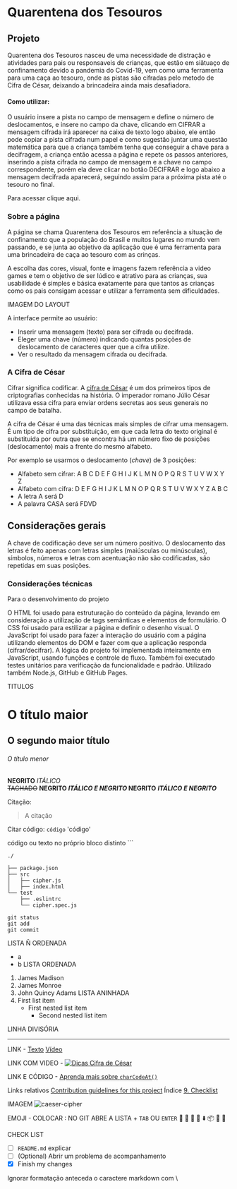 # Quarentena dos Tesouros

## Projeto

Quarentena dos Tesouros nasceu de uma necessidade de distração e atividades para pais ou responsaveis de crianças, que estão
em siãtuaço de confinamento devido a pandemia do Covid-19, vem como uma ferramenta para uma caça ao tesouro, onde as pistas são cifradas pelo metodo de Cifra de César, deixando a brincadeira ainda mais desafiadora.

#### Como utilizar:
O usuário insere a pista no campo de mensagem e define o número de deslocamentos, e insere no campo da chave, clicando em CIFRAR a mensagem cifrada irá aparecer na caixa de texto logo abaixo, ele então pode copiar a pista cifrada num papel e como sugestão juntar uma questão matemática para que a criança também tenha que conseguir a chave para a decifragem, a criança então acessa a página e repete os passos anteriores, inserindo a pista cifrada no campo de mensagem e a chave no campo correspondente, porém ela deve clicar no botão DECIFRAR e logo abaixo a mensagem decifrada aparecerá, seguindo assim para a próxima pista até o tesouro no final. 

Para acessar clique aqui.

### Sobre a página
A página se chama Quarentena dos Tesouros em referência a situação de confinamento que a população do Brasil e muitos lugares no mundo vem passando, e se junta ao objetivo da aplicação que é uma ferramenta para uma brincadeira de caça ao tesouro com as crinças.

A escolha das cores, visual, fonte e imagens fazem referência a video games e tem o objetivo de ser lúdico e atrativo para as crianças, sua usabilidade é simples e básica exatamente para que tantos as crianças como os pais consigam acessar e utilizar a ferramenta sem dificuldades.

IMAGEM DO LAYOUT

A interface permite ao usuário:

* Inserir uma mensagem (texto) para ser cifrada ou decifrada.
* Eleger uma chave (número) indicando quantas posições de deslocamento de caracteres quer que a cifra utilize.
* Ver o resultado da mensagem cifrada ou decifrada.

### A Cifra de César

Cifrar significa codificar. A [cifra de
César](https://pt.wikipedia.org/wiki/Cifra_de_C%C3%A9sar) é um dos primeiros
tipos de criptografias conhecidas na história. O imperador romano Júlio César
utilizava essa cifra para enviar ordens secretas aos seus generais no campo de
batalha.

A cifra de César é uma das técnicas mais simples de cifrar uma mensagem. É um
tipo de cifra por substituição, em que cada letra do texto original é
substituida por outra que se encontra há um número fixo de posições
(deslocamento) mais a frente do mesmo alfabeto.

Por exemplo se usarmos o deslocamento (_chave_) de 3 posições:

* Alfabeto sem cifrar: A B C D E F G H I J K L M N O P Q R S T U V W X Y Z
* Alfabeto com cifra:  D E F G H I J K L M N O P Q R S T U V W X Y Z A B C
* A letra A será D
* A palavra CASA será FDVD

## Considerações gerais

A chave de codificação deve ser um número positivo.
O deslocamento das letras é feito apenas com letras simples (maiúsculas ou minúsculas), símbolos, números e letras com acentuação não são codificadas, são repetidas em suas posições.

### Considerações técnicas

Para o desenvolvimento do projeto

O HTML foi usado para estruturação do conteúdo da página, levando em consideração a utilização de tags semânticas e elementos de formulário.
O CSS foi usado para estilizar a página e definir o desenho visual.
O JavaScript foi usado para fazer a interação do usuário com a página utilizando elementos do DOM e fazer com que a aplicação responda (cifrar/decifrar).
A lógica do projeto foi implementada inteiramente em JavaScript, usando funções e controle de fluxo.
Também foi executado testes unitários para verificação da funcionalidade e padrão.
Utilizado também Node.js, GitHub e GitHub Pages.






TITULOS
# O título maior
## O segundo maior título
###### O título menor

**NEGRITO**
_ITÁLICO_	
~~TACHADO~~
**NEGRITO _ITÁLICO E NEGRITO_ NEGRITO**
***ITÁLICO E NEGRITO***

Citação:
> A citação

Citar código:
`código` 'código'

código ou texto no próprio bloco distinto ```
```text
./

├── package.json
├── src
│   ├── cipher.js
│   ├── index.html
└── test
    ├── .eslintrc
    └── cipher.spec.js
```
```
git status
git add
git commit
```

LISTA Ñ ORDENADA
* a
* b
LISTA ORDENADA
1. James Madison
2. James Monroe
3. John Quincy Adams
LISTA ANINHADA
1. First list item
   - First nested list item
     - Second nested list item

LINHA DIVISÓRIA
*** 

LINK - [Texto](https:.../) 
[Vídeo](https://www.youtube...)

LINK COM VIDEO - [![Dicas Cifra de
César](https://img.youtube.com/vi/utiLWBXmNQU/0.jpg)](https://www.youtube.com/watch?v=utiLWBXmNQU)

LINK E CÓDIGO - [Aprenda mais sobre
  `charCodeAt()`](https://developer.mozilla.org/pt-BR/docs/Web/JavaScript/Reference/Global_Objects/String/charCodeAt)

Links relativos
[Contribution guidelines for this project](docs/CONTRIBUTING.md)
Índice
[9. Checklist](#9-checklist)

IMAGEM 
![caeser-cipher](https://user-images.githubusercontent.com/11894994/60990999-07ffdb00-a320-11e9-87d0-b7c291bc4cd1.png)

EMOJI - COLOCAR : NO GIT ABRE A LISTA + `TAB` OU `ENTER`
:pencil: :shell: :penguin:  :fork_and_knife: :arrow_down:  📦 :traffic_light:  :rocket: 

CHECK LIST
- [ ] `README.md` explicar 
- [ ] \(Optional) Abrir um problema de acompanhamento
- [x] Finish my changes

Ignorar formatação
anteceda o caractere markdown com \